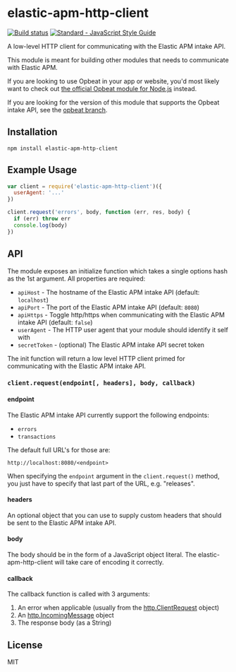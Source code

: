 # elastic-apm-http-client

[![Build status](https://travis-ci.org/elastic/apm-nodejs-http-client.svg?branch=master)](https://travis-ci.org/elastic/apm-nodejs-http-client)
[![Standard - JavaScript Style Guide](https://img.shields.io/badge/code%20style-standard-brightgreen.svg?style=flat)](https://github.com/feross/standard)

A low-level HTTP client for communicating with the Elastic APM intake
API.

This module is meant for building other modules that needs to
communicate with Elastic APM.

If you are looking to use Opbeat in your app or website, you'd most
likely want to check out [the official Opbeat module for
Node.js](https://github.com/opbeat/opbeat-node) instead.

If you are looking for the version of this module that supports the
Opbeat intake API, see the [opbeat
branch](https://github.com/elastic/apm-nodejs-http-client/tree/opbeat).

## Installation

```
npm install elastic-apm-http-client
```

## Example Usage

```js
var client = require('elastic-apm-http-client')({
  userAgent: '...'
})

client.request('errors', body, function (err, res, body) {
  if (err) throw err
  console.log(body)
})
```

## API

The module exposes an initialize function which takes a single options
hash as the 1st argument. All properties are required:

- `apiHost` - The hostname of the Elastic APM intake API (default:
  `localhost`)
- `apiPort` - The port of the Elastic APM intake API (default: `8080`)
- `apiHttps` - Toggle http/https when communicating with the Elastic APM
  intake API (default: `false`)
- `userAgent` - The HTTP user agent that your module should identify it
  self with
- `secretToken` - (optional) The Elastic APM intake API secret token

The init function will return a low level HTTP client primed for
communicating with the Elastic APM intake API.

### `client.request(endpoint[, headers], body, callback)`

#### endpoint

The Elastic APM intake API currently support the following endpoints:

- `errors`
- `transactions`

The default full URL's for those are:

```
http://localhost:8080/<endpoint>
```

When specifying the `endpoint` argument in the `client.request()`
method, you just have to specify that last part of the URL, e.g.
"releases".

#### headers

An optional object that you can use to supply custom headers that should
be sent to the Elastic APM intake API.

#### body

The body should be in the form of a JavaScript object literal. The
elastic-apm-http-client will take care of encoding it correctly.

#### callback

The callback function is called with 3 arguments:

1. An error when applicable (usually from the
   [http.ClientRequest](https://nodejs.org/api/http.html#http_class_http_clientrequest)
   object)
1. An
   [http.IncomingMessage](https://nodejs.org/api/http.html#http_http_incomingmessage)
   object
1. The response body (as a String)

## License

MIT
